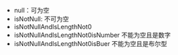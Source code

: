  * null：可为空
 * isNotNull: 不可为空
 * isNotNullAndIsLengthNot0
 * isNotNullAndIsLengthNot0isNumber 不能为空且是数字
 * isNotNullAndIsLengthNot0isBuer 不能为空且是布尔型